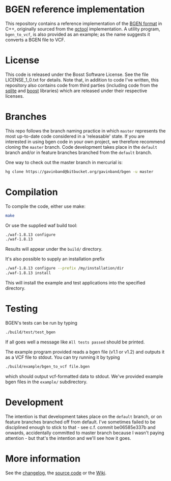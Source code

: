 BGEN reference implementation
========

This repository contains a reference implementation of the [BGEN format](http://www.well.ox.ac.uk/~gav/bgen_format/bgen_format_v1.2.html) in C++, 
originally sourced from the [qctool](https://bitbucket.org/gavinband/bgen) implementation.  A utility program, `bgen_to_vcf`, is also provided as an example; as the name suggests it converts a BGEN file to VCF.

License
========
This code is released under the Bosst Software License.  See the file LICENSE_1_0.txt for details.  Note that, in addition to code I've written, this repository also contains code from third parties (including code from the [sqlite](www.sqlite.org) and [boost](www.boost.org) libraries) which are released under their respective licenses.


Branches
========

This repo follows the branch naming practice in which `master` represents the most up-to-date code considered in a 'releasable' state.  If you are interested in using bgen code in your own project, we therefore recommend cloning the `master` branch.  Code development takes place in the `default` branch and/or in feature branches branched from the `default` branch.

One way to check out the master branch in mercurial is:

```sh
hg clone https://gavinband@bitbucket.org/gavinband/bgen -u master
```

Compilation
=====

To compile the code, either use make:
```sh
make
```

Or use the supplied waf build tool:
```sh
./waf-1.8.13 configure
./waf-1.8.13
```
Results will appear under the `build/` directory.

It's also possible to supply an installation prefix
```sh
./waf-1.8.13 configure --prefix /my/installation/dir
./waf-1.8.13 install
```

This will install the example and test applications into the specified directory.

Testing
=====

BGEN's tests can be run by typing 
```sh
./build/test/test_bgen
```
If all goes well a message like `All tests passed` should be printed.

The example program provided reads a bgen file (v1.1 or v1.2) and outputs it as a VCF file to stdout.  You can try running it
by typing
```sh
./build/example/bgen_to_vcf file.bgen
```
which should output vcf-formatted data to stdout.  We've provided example bgen files in the `example/` subdirectory.

Development
=====
The intention is that development takes place on the `default` branch, or on feature branches branched off from default.  I've sometimes failed to be disciplined enough to stick to that - see c.f. commit be06585e337b and onwards, accidentally committed to master branch because I wasn't paying attention - but that's the intention and we'll see how it goes.

More information
=====
See the [changelog](https://bitbucket.org/gavinband/bgen/src/master/CHANGELOG.md),
the [source code](https://bitbucket.org/gavinband/bgen/src) or
the [Wiki](https://bitbucket.org/gavinband/bgen/wiki/Home).